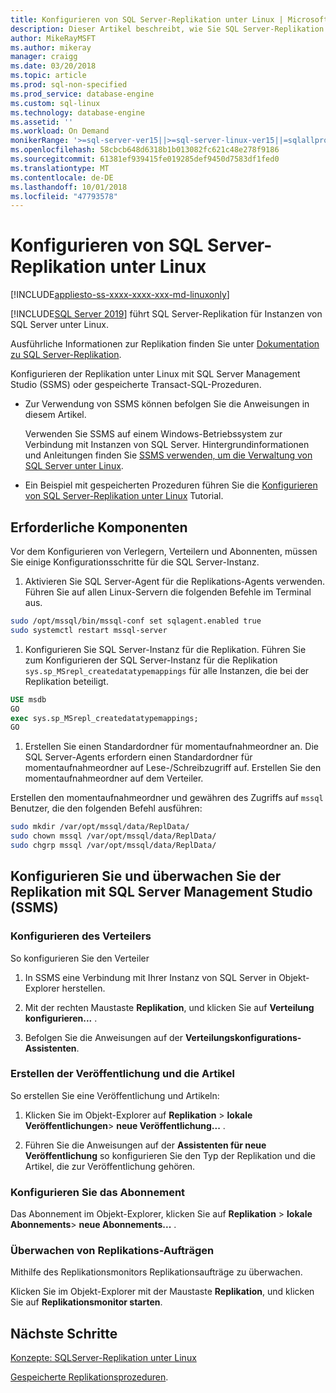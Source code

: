 ```yaml
---
title: Konfigurieren von SQL Server-Replikation unter Linux | Microsoft-Dokumentation
description: Dieser Artikel beschreibt, wie Sie SQL Server-Replikation unter Linux konfigurieren.
author: MikeRayMSFT
ms.author: mikeray
manager: craigg
ms.date: 03/20/2018
ms.topic: article
ms.prod: sql-non-specified
ms.prod_service: database-engine
ms.custom: sql-linux
ms.technology: database-engine
ms.assetid: ''
ms.workload: On Demand
monikerRange: '>=sql-server-ver15||>=sql-server-linux-ver15||=sqlallproducts-allversions'
ms.openlocfilehash: 58cbcb648d6318b1b013082fc621c48e278f9186
ms.sourcegitcommit: 61381ef939415fe019285def9450d7583df1fed0
ms.translationtype: MT
ms.contentlocale: de-DE
ms.lasthandoff: 10/01/2018
ms.locfileid: "47793578"
---
```

# <a name="configure-sql-server-replication-on-linux"></a>Konfigurieren von SQL Server-Replikation unter Linux

[!INCLUDE[appliesto-ss-xxxx-xxxx-xxx-md-linuxonly](../includes/appliesto-ss-xxxx-xxxx-xxx-md-linuxonly.md)]

[!INCLUDE[SQL Server 2019](../includes/sssqlv15-md.md)] führt SQL Server-Replikation für Instanzen von SQL Server unter Linux.

Ausführliche Informationen zur Replikation finden Sie unter [Dokumentation zu SQL Server-Replikation](../relational-databases/replication/sql-server-replication.md).

Konfigurieren der Replikation unter Linux mit SQL Server Management Studio (SSMS) oder gespeicherte Transact-SQL-Prozeduren.

* Zur Verwendung von SSMS können befolgen Sie die Anweisungen in diesem Artikel.

  Verwenden Sie SSMS auf einem Windows-Betriebssystem zur Verbindung mit Instanzen von SQL Server. Hintergrundinformationen und Anleitungen finden Sie [SSMS verwenden, um die Verwaltung von SQL Server unter Linux](./sql-server-linux-manage-ssms.md).
  
* Ein Beispiel mit gespeicherten Prozeduren führen Sie die [Konfigurieren von SQL Server-Replikation unter Linux](sql-server-linux-replication-tutorial-tsql.md) Tutorial.

## <a name="prerequisites"></a>Erforderliche Komponenten

Vor dem Konfigurieren von Verlegern, Verteilern und Abonnenten, müssen Sie einige Konfigurationsschritte für die SQL Server-Instanz.

1. Aktivieren Sie SQL Server-Agent für die Replikations-Agents verwenden. Führen Sie auf allen Linux-Servern die folgenden Befehle im Terminal aus.

  ```bash
  sudo /opt/mssql/bin/mssql-conf set sqlagent.enabled true
  sudo systemctl restart mssql-server
  ```

1. Konfigurieren Sie SQL Server-Instanz für die Replikation. Führen Sie zum Konfigurieren der SQL Server-Instanz für die Replikation `sys.sp_MSrepl_createdatatypemappings` für alle Instanzen, die bei der Replikation beteiligt.

  ```sql
  USE msdb
  GO
  exec sys.sp_MSrepl_createdatatypemappings;
  GO
  ```

1. Erstellen Sie einen Standardordner für momentaufnahmeordner an. Die SQL Server-Agents erfordern einen Standardordner für momentaufnahmeordner auf Lese-/Schreibzugriff auf. Erstellen Sie den momentaufnahmeordner auf dem Verteiler.

  Erstellen den momentaufnahmeordner und gewähren des Zugriffs auf `mssql` Benutzer, die den folgenden Befehl ausführen:

  ```bash
  sudo mkdir /var/opt/mssql/data/ReplData/
  sudo chown mssql /var/opt/mssql/data/ReplData/
  sudo chgrp mssql /var/opt/mssql/data/ReplData/
  ```

## <a name="configure-and-monitor-replication-with-sql-server-management-studio-ssms"></a>Konfigurieren Sie und überwachen Sie der Replikation mit SQL Server Management Studio (SSMS)

### <a name="configure-the-distributor"></a>Konfigurieren des Verteilers
  
So konfigurieren Sie den Verteiler 

1. In SSMS eine Verbindung mit Ihrer Instanz von SQL Server in Objekt-Explorer herstellen.

1. Mit der rechten Maustaste **Replikation**, und klicken Sie auf **Verteilung konfigurieren...** .

1. Befolgen Sie die Anweisungen auf der **Verteilungskonfigurations-Assistenten**.

### <a name="create-publication-and-articles"></a>Erstellen der Veröffentlichung und die Artikel

So erstellen Sie eine Veröffentlichung und Artikeln:

1. Klicken Sie im Objekt-Explorer auf **Replikation** > **lokale Veröffentlichungen**> **neue Veröffentlichung...** .

1. Führen Sie die Anweisungen auf der **Assistenten für neue Veröffentlichung** so konfigurieren Sie den Typ der Replikation und die Artikel, die zur Veröffentlichung gehören.

### <a name="configure-the-subscription"></a>Konfigurieren Sie das Abonnement

Das Abonnement im Objekt-Explorer, klicken Sie auf **Replikation** > **lokale Abonnements**> **neue Abonnements...** .

### <a name="monitor-replication-jobs"></a>Überwachen von Replikations-Aufträgen

Mithilfe des Replikationsmonitors Replikationsaufträge zu überwachen.

Klicken Sie im Objekt-Explorer mit der Maustaste **Replikation**, und klicken Sie auf **Replikationsmonitor starten**.

## <a name="next-steps"></a>Nächste Schritte

[Konzepte: SQLServer-Replikation unter Linux](sql-server-linux-replication.md)

[Gespeicherte Replikationsprozeduren](../relational-databases/system-stored-procedures/replication-stored-procedures-transact-sql.md).

